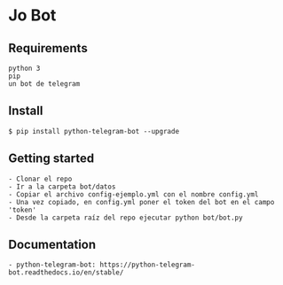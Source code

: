 # Jo Bot

## Requirements
    
    python 3
    pip
    un bot de telegram

## Install 

    $ pip install python-telegram-bot --upgrade

## Getting started

    - Clonar el repo
    - Ir a la carpeta bot/datos
    - Copiar el archivo config-ejemplo.yml con el nombre config.yml
    - Una vez copiado, en config.yml poner el token del bot en el campo 'token'
    - Desde la carpeta raíz del repo ejecutar python bot/bot.py
    
## Documentation

    - python-telegram-bot: https://python-telegram-bot.readthedocs.io/en/stable/
